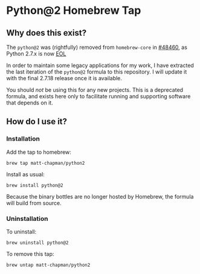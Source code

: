 # Python@2 Homebrew Tap

## Why does this exist?

The `python@2` was (rightfully) removed from `homebrew-core` in [#48460](https://github.com/Homebrew/homebrew-core/pull/48460), as Python 2.7.x is now [EOL](https://www.python.org/dev/peps/pep-0373/#id4)

In order to maintain some legacy applications for my work, I have extracted the last iteration of the `python@2` formula to this repository. I will update it with the final 2.7.18 release once it is available.

You should _not_ be using this for any new projects. This is a deprecated formula, and exists here only to facilitate running and supporting software that depends on it.

## How do I use it?

### Installation

Add the tap to homebrew:

`brew tap matt-chapman/python2`

Install as usual:

`brew install python@2`

Because the binary bottles are no longer hosted by Homebrew, the formula will build from source.

### Uninstallation

To uninstall:

`brew uninstall python@2`

To remove this tap:

`brew untap matt-chapman/python2`
